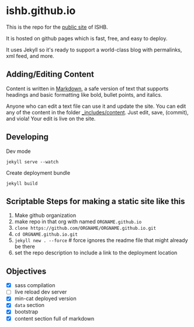 # ishb.github.io

This is the repo for the [public site](http://ishb.github.io/) of ISHB.

It is hosted on github pages which is fast, free, and easy to deploy.

It uses Jekyll so it's ready to support a world-class blog with permalinks, xml feed, and more.

## Adding/Editing Content

Content is written in [Markdown](https://github.com/adam-p/markdown-here/wiki/Markdown-Cheatsheet), a safe version of text that supports headings and basic formatting like bold, bullet points, and italics.

Anyone who can edit a text file can use it and update the site. You can edit any of the content in the folder [_includes/content](https://github.com/ishb/ishb.github.io/tree/master/_includes/content). Just edit, save, (commit), and viola! Your edit is live on the site.


## Developing

Dev mode

    jekyll serve --watch

Create deployment bundle

    jekyll build


## Scriptable Steps for making a static site like this

1. Make github organization
2. make repo in that org with named `ORGNAME.github.io`
3. `clone https://github.com/ORGNAME/ORGNAME.github.io.git`
4. `cd ORGNAME.github.io.git`
4. `jekyll new . --force` # force ignores the readme file that might already be there
1. set the repo description to include a link to the deployment location

## Objectives

- [x] sass compilation
- [ ] live reload dev server
- [x] min-cat deployed version
- [x] `data` section
- [x] bootstrap
- [x] content section full of markdown
